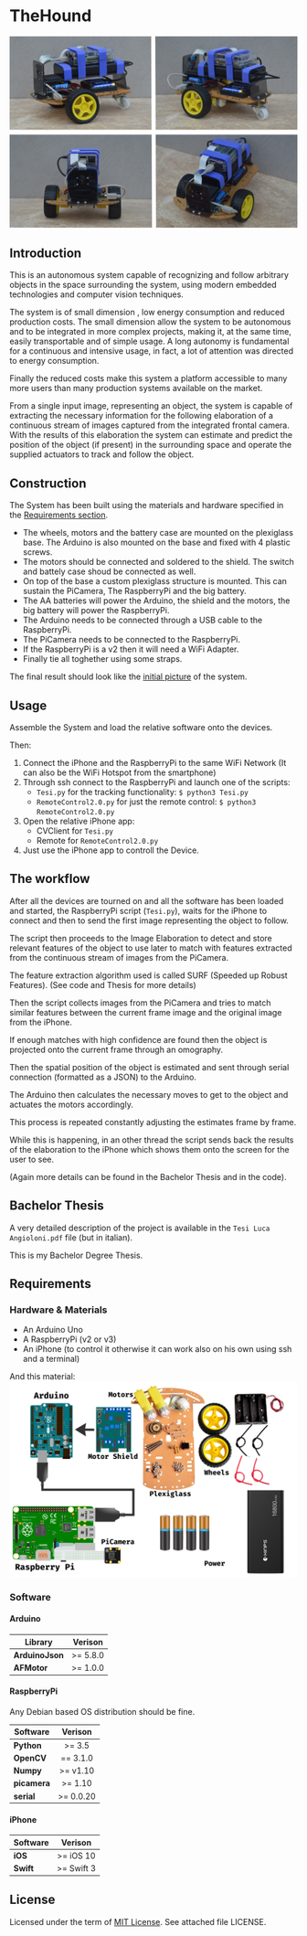 # TheHound
![TheHoundPicture](./Images/CarPhoto.png)

## Introduction

This is an autonomous system capable of recognizing and follow arbitrary objects in the space surrounding the system, using modern embedded technologies and computer vision techniques.

The system is of small dimension , low energy consumption and reduced production costs. The small dimension allow the system to be autonomous and to be integrated in more complex projects, making it, at the same time, easily transportable and of simple usage.
A long autonomy is fundamental for a continuous and intensive usage, in fact, a lot of attention was directed to energy consumption.

Finally the reduced costs make this system a platform accessible to many more users than many production systems available on the market.

From a single input image, representing an object, the system is capable of extracting the necessary information for the following elaboration of a continuous stream of images captured from the integrated frontal camera. With the results of this elaboration the system can estimate and predict the position of the object (if present) in the surrounding space and operate the supplied actuators to track and follow the object.

## Construction

The System has been built using the materials and hardware specified in the [Requirements section](#requirements).

- The wheels, motors and the battery case are mounted on the plexiglass base. The Arduino is also mounted on the base and fixed with 4 plastic screws.
- The motors should be connected and soldered to the shield. The switch and battely case shoud be connected as well.
- On top of the base a custom plexiglass structure is mounted. This can sustain the PiCamera, The RaspberryPi and the big battery.
- The AA batteries will power the Arduino, the shield and the motors, the big battery will power the RaspberryPi.
- The Arduino needs to be connected through a USB cable to the RaspberryPi.
- The PiCamera needs to be connected to the RaspberryPi.
- If the RaspberryPi is a v2 then it will need a WiFi Adapter.
- Finally tie all toghether using some straps.

The final result should look like the [initial picture](./Images/CarPhoto.png) of the system.

## Usage

Assemble the System and load the relative software onto the devices.

Then:

1. Connect the iPhone and the RaspberryPi to the same WiFi Network (It can also be the WiFi Hotspot from the smartphone)
2. Through ssh connect to the RaspberryPi and launch one of the scripts:
    - `Tesi.py` for the tracking functionality: `$ python3 Tesi.py`
    - `RemoteControl2.0.py` for just the remote control: `$ python3 RemoteControl2.0.py`
3. Open the relative iPhone app:
    - CVClient for `Tesi.py`
    - Remote for `RemoteControl2.0.py`
4. Just use the iPhone app to controll the Device.

## The workflow

After all the devices are tourned on and all the software has been loaded and started, the RaspberryPi script (`Tesi.py`), waits for the iPhone to connect and then to send the first image representing the object to follow.

The script then proceeds to the Image Elaboration to detect and store relevant features of the object to use later to match with features extracted from the continuous stream of images from the PiCamera.

The feature extraction algorithm used is called SURF (Speeded up Robust Features). (See code and Thesis for more details)

Then the script collects images from the PiCamera and tries to match similar features between the current frame image and the original image from the iPhone.

If enough matches with high confidence are found then the object is projected onto the current frame through an omography.

Then the spatial position of the object is estimated and sent through serial connection (formatted as a JSON) to the Arduino.

The Arduino then calculates the necessary moves to get to the object and actuates the motors accordingly.

This process is repeated constantly adjusting the estimates frame by frame.

While this is happening, in an other thread the script sends back the results of the elaboration to the iPhone which shows them onto the screen for the user to see.

(Again more details can be found in the Bachelor Thesis and in the code).

## Bachelor Thesis

A very detailed description of the project is available in the `Tesi Luca Angioloni.pdf` file (but in italian).

This is my Bachelor Degree Thesis.

## Requirements

### Hardware & Materials
- An Arduino Uno
- A RaspberryPi (v2 or v3)
- An iPhone (to control it otherwise it can work also on his own using ssh and a terminal)

And this material:
![Materials](./Images/Tools.png)

### Software

#### Arduino

| Library        | Verison        |
| -------------- |:--------------:|
|**ArduinoJson** |    >= 5.8.0    |
|**AFMotor**     |    >= 1.0.0    |

#### RaspberryPi

Any Debian based OS distribution should be fine.

| Software       | Verison        |
| -------------- |:--------------:|
| **Python**     |     >= 3.5     |
| **OpenCV**     |    == 3.1.0    |
| **Numpy**      |    >= v1.10    |
| **picamera**   |    >= 1.10     |
| **serial**     |    >= 0.0.20   |

#### iPhone

| Software       | Verison        |
| -------------- |:--------------:|
| **iOS**        |    >= iOS 10   |
| **Swift**      |   >= Swift 3   |

## License

Licensed under the term of [MIT License](http://en.wikipedia.org/wiki/MIT_License). See attached file LICENSE.
